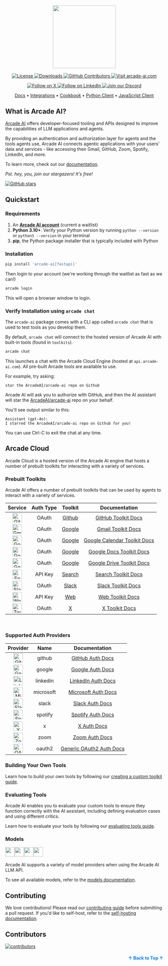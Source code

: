 <h3 align="center">
  <a name="readme-top"></a>
  <img
    src="https://docs.arcade-ai.com/images/logo/arcade-ai-logo.png"
    height="200"
  >
</h3>
<div align="center">
    <a href="https://github.com/arcadeai/arcade-ai/blob/main/LICENSE">
  <img src="https://img.shields.io/badge/License-MIT-yellow.svg" alt="License">
</a>
    <a href="https://pepy.tech/project/arcade-ai">
  <img src="https://static.pepy.tech/badge/arcade-ai" alt="Downloads">
</a>
<a href="https://github.com/ArcadeAI/arcade-ai/graphs/contributors">
  <img src="https://img.shields.io/github/contributors/arcadeai/arcade-ai.svg" alt="GitHub Contributors">
</a>
<a href="https://arcade-ai.com">
  <img src="https://img.shields.io/badge/Visit_Our_Website-orange" alt="Visit arcade-ai.com">
</a>
</div>
<div>
  <p align="center">
    <a href="https://x.com/TryArcade">
      <img src="https://img.shields.io/badge/Follow%20on%20X-000000?style=for-the-badge&logo=x&logoColor=white" alt="Follow on X" />
    </a>
    <a href="https://www.linkedin.com/company/arcade-ai">
      <img src="https://img.shields.io/badge/Follow%20on%20LinkedIn-0077B5?style=for-the-badge&logo=linkedin&logoColor=white" alt="Follow on LinkedIn" />
    </a>
    <a href="https://discord.com/invite/GUZEMpEZ9p">
      <img src="https://img.shields.io/badge/Join%20our%20Discord-5865F2?style=for-the-badge&logo=discord&logoColor=white" alt="Join our Discord" />
    </a>
  </p>
</div>

<p align="center">
    <a href="https://docs.arcade-ai.com" target="_blank">Docs</a> •
    <a href="https://docs.arcade-ai.com/integrations" target="_blank">Integrations</a> •
    <a href="https://github.com/ArcadeAI/cookbook" target="_blank">Cookbook</a> •
    <a href="https://github.com/ArcadeAI/arcade-py" target="_blank">Python Client</a> •
    <a href="https://github.com/ArcadeAI/arcade-js" target="_blank">JavaScript Client</a>
</p>

## What is Arcade AI?

[Arcade AI](https://arcade-ai.com?ref=github) offers developer-focused tooling and APIs designed to improve the capabilities of LLM applications and agents.

By providing an authentication and authorization layer for agents and the tools agents use, Arcade AI connects agentic applications with your users' data and services - like accessing their Gmail, GitHub, Zoom, Spotify, LinkedIn, and more.

To learn more, check out our [documentation](https://docs.arcade-ai.com).

_Pst. hey, you, join our stargazers! It's free!_

<a href="https://github.com/arcadeai/arcade-ai">
  <img src="https://img.shields.io/github/stars/arcadeai/arcade-ai.svg?style=social&label=Star&maxAge=2592000" alt="GitHub stars">
</a>

## Quickstart

### Requirements

1. An **[Arcade AI account](https://arcade-ai.typeform.com/early-access)** (current a waitlist)
2. **Python 3.10+**. Verify your Python version by running `python --version` or `python3 --version` in your terminal
3. **pip**, the Python package installer that is typically included with Python

### Installation

```bash
pip install 'arcade-ai[fastapi]'
```

Then login to your account (we're working through the waitlist as fast as we can!)

```bash
arcade login
```

This will open a browser window to login.

### Verify Installation using `arcade chat`

The `arcade-ai` package comes with a CLI app called `arcade chat` that is used to test tools as you develop them.

By default, `arcade chat` will connect to the hosted version of Arcade AI with built-in tools (found in `toolkits`).

```bash
arcade chat
```

This launches a chat with the Arcade Cloud Engine (hosted at `api.arcade-ai.com`). All pre-built Arcade tools are available to use.

For example, try asking:

```
star the ArcadeAI/arcade-ai repo on Github
```

Arcade AI will ask you to authorize with GitHub, and then the AI assistant will star the [ArcadeAI/arcade-ai](https://github.com/ArcadeAI/arcade-ai) repo on your behalf.

You'll see output similar to this:

```
Assistant (gpt-4o):
I starred the ArcadeAI/arcade-ai repo on Github for you!
```

You can use Ctrl-C to exit the chat at any time.

## Arcade Cloud

Arcade Cloud is a hosted version of the Arcade AI engine that hosts a number of prebuilt toolkits for interacting with a variety of services.

### Prebuilt Toolkits

Arcade AI offers a number of prebuilt toolkits that can be used by agents to interact with a variety of services.

<table>
  <thead>
    <tr>
      <th style="text-align: center;">Service</th>
      <th style="text-align: center;">Auth Type</th>
      <th style="text-align: center;">Toolkit</th>
      <th style="text-align: center;">Documentation</th>
    </tr>
  </thead>
  <tbody>
    <tr>
      <td style="text-align: center;"><img src="https://docs.arcade-ai.com/images/icons/github.png" alt="GitHub" width="30" /></td>
      <td style="text-align: center;">OAuth</td>
      <td style="text-align: center;"><a href="https://github.com/ArcadeAI/arcade-ai/tree/main/toolkits/github">Github</a></td>
      <td style="text-align: center;"><a href="https://docs.arcade-ai.com/integrations/github">GitHub Toolkit Docs</a></td>
    </tr>
    <tr>
      <td style="text-align: center;"><img src="https://docs.arcade-ai.com/images/icons/gmail.png" alt="Gmail" width="30" /></td>
      <td style="text-align: center;">OAuth</td>
      <td style="text-align: center;"><a href="https://github.com/ArcadeAI/arcade-ai/tree/main/toolkits/google/arcade_google/tools/gmail">Google</a></td>
      <td style="text-align: center;"><a href="https://docs.arcade-ai.com/integrations/toolkits/gmail">Gmail Toolkit Docs</a></td>
    </tr>
    <tr>
      <td style="text-align: center;"><img src="https://docs.arcade-ai.com/images/icons/google_calendar.png" alt="Google Calendar" width="30" /></td>
      <td style="text-align: center;">OAuth</td>
      <td style="text-align: center;"><a href="https://github.com/ArcadeAI/arcade-ai/tree/main/toolkits/google/arcade_google/tools/calendar">Google</a></td>
      <td style="text-align: center;"><a href="https://docs.arcade-ai.com/integrations/toolkits/google/calendar">Google Calendar Toolkit Docs</a></td>
    </tr>
    <tr>
      <td style="text-align: center;"><img src="https://docs.arcade-ai.com/images/icons/google_docs.png" alt="Google Docs" width="30" /></td>
      <td style="text-align: center;">OAuth</td>
      <td style="text-align: center;"><a href="https://github.com/ArcadeAI/arcade-ai/tree/main/toolkits/google/arcade_google/tools/docs">Google</a></td>
      <td style="text-align: center;"><a href="https://docs.arcade-ai.com/integrations/toolkits/google/docs">Google Docs Toolkit Docs</a></td>
    </tr>
    <tr>
      <td style="text-align: center;"><img src="https://docs.arcade-ai.com/images/icons/google_drive.png" alt="Google Drive" width="30" /></td>
      <td style="text-align: center;">OAuth</td>
      <td style="text-align: center;"><a href="https://github.com/ArcadeAI/arcade-ai/tree/main/toolkits/google/arcade_google/tools/drive">Google</a></td>
      <td style="text-align: center;"><a href="https://docs.arcade-ai.com/integrations/toolkits/google/drive">Google Drive Toolkit Docs</a></td>
    </tr>
    <tr>
      <td style="text-align: center;"><img src="https://docs.arcade-ai.com/images/icons/serpapi.png" alt="Search" width="30" /></td>
      <td style="text-align: center;">API Key</td>
      <td style="text-align: center;"><a href="https://github.com/ArcadeAI/arcade-ai/tree/main/toolkits/search">Search</a></td>
      <td style="text-align: center;"><a href="https://docs.arcade-ai.com/integrations/toolkits/search">Search Toolkit Docs</a></td>
    </tr>
    <tr>
      <td style="text-align: center;"><img src="https://docs.arcade-ai.com/images/icons/slack.png" alt="Slack" width="30" /></td>
      <td style="text-align: center;">OAuth</td>
      <td style="text-align: center;"><a href="https://github.com/ArcadeAI/arcade-ai/tree/main/toolkits/slack">Slack</a></td>
      <td style="text-align: center;"><a href="https://docs.arcade-ai.com/integrations/toolkits/slack">Slack Toolkit Docs</a></td>
    </tr>
    <tr>
      <td style="text-align: center;"><img src="https://docs.arcade-ai.com/images/icons/web.png" alt="Web" width="30" /></td>
      <td style="text-align: center;">API Key</td>
      <td style="text-align: center;"><a href="https://github.com/ArcadeAI/arcade-ai/tree/main/toolkits/web">Web</a></td>
      <td style="text-align: center;"><a href="https://docs.arcade-ai.com/integrations/toolkits/web">Web Toolkit Docs</a></td>
    </tr>
    <tr>
      <td style="text-align: center;"><img src="https://docs.arcade-ai.com/images/icons/twitter.png" alt="Twitter" width="30" /></td>
      <td style="text-align: center;">OAuth</td>
      <td style="text-align: center;"><a href="https://github.com/ArcadeAI/arcade-ai/tree/main/toolkits/x">X</a></td>
      <td style="text-align: center;"><a href="https://docs.arcade-ai.com/integrations/toolkits/X">X Toolkit Docs</a></td>
    </tr>
  </tbody>
</table>

<br>

### Supported Auth Providers

<table>
  <thead>
    <tr>
      <th style="text-align: center;">Provider</th>
      <th style="text-align: center;">Name</th>
      <th style="text-align: center;">Documentation</th>
    </tr>
  </thead>
  <tbody>
    <tr>
      <td style="text-align: center;"><img src="https://docs.arcade-ai.com/images/icons/github.png" alt="GitHub" width="30" /></td>
      <td style="text-align: center;">github</td>
      <td style="text-align: center;"><a href="https://docs.arcade-ai.com/integrations/auth/github">GitHub Auth Docs</a></td>
    </tr>
    <tr>
      <td style="text-align: center;"><img src="https://docs.arcade-ai.com/images/icons/google.png" alt="Google" width="30" /></td>
      <td style="text-align: center;">google</td>
      <td style="text-align: center;"><a href="https://docs.arcade-ai.com/integrations/auth/google">Google Auth Docs</a></td>
    </tr>
    <tr>
      <td style="text-align: center;"><img src="https://docs.arcade-ai.com/images/icons/linkedin.png" alt="LinkedIn" width="30" /></td>
      <td style="text-align: center;">linkedin</td>
      <td style="text-align: center;"><a href="https://docs.arcade-ai.com/integrations/auth/linkedin">LinkedIn Auth Docs</a></td>
    </tr>
    <tr>
      <td style="text-align: center;"><img src="https://docs.arcade-ai.com/images/icons/msft.png" alt="Microsoft" width="30" /></td>
      <td style="text-align: center;">microsoft</td>
      <td style="text-align: center;"><a href="https://docs.arcade-ai.com/integrations/auth/microsoft">Microsoft Auth Docs</a></td>
    </tr>
    <tr>
      <td style="text-align: center;"><img src="https://docs.arcade-ai.com/images/icons/slack.png" alt="Slack" width="30" /></td>
      <td style="text-align: center;">slack</td>
      <td style="text-align: center;"><a href="https://docs.arcade-ai.com/integrations/auth/slack">Slack Auth Docs</a></td>
    </tr>
    <tr>
      <td style="text-align: center;"><img src="https://docs.arcade-ai.com/images/icons/spotify.png" alt="Spotify" width="30" /></td>
      <td style="text-align: center;">spotify</td>
      <td style="text-align: center;"><a href="https://docs.arcade-ai.com/integrations/auth/spotify">Spotify Auth Docs</a></td>
    </tr>
    <tr>
      <td style="text-align: center;"><img src="https://docs.arcade-ai.com/images/icons/twitter.png" alt="X" width="30" /></td>
      <td style="text-align: center;">x</td>
      <td style="text-align: center;"><a href="https://docs.arcade-ai.com/integrations/auth/X">X Auth Docs</a></td>
    </tr>
    <tr>
      <td style="text-align: center;"><img src="https://docs.arcade-ai.com/images/icons/zoom.png" alt="Zoom" width="30" /></td>
      <td style="text-align: center;">zoom</td>
      <td style="text-align: center;"><a href="https://docs.arcade-ai.com/integrations/auth/zoom">Zoom Auth Docs</a></td>
    </tr>
    <tr>
      <td style="text-align: center;"><img src="https://docs.arcade-ai.com/images/icons/oauth2.png" alt="OAuth 2.0" width="30" /></td>
      <td style="text-align: center;">oauth2</td>
      <td style="text-align: center;"><a href="https://docs.arcade-ai.com/integrations/auth/oauth-2.0">Generic OAuth2 Auth Docs</a></td>
    </tr>
  </tbody>
</table>

### Building Your Own Tools

Learn how to build your own tools by following our [creating a custom toolkit guide](https://docs.arcade-ai.com/tools/overview).

### Evaluating Tools

Arcade AI enables you to evaluate your custom tools to ensure they function correctly with the AI assistant, including defining evaluation cases and using different critics.

Learn how to evaluate your tools by following our [evaluating tools guide](https://docs.arcade-ai.com/home/evaluate-tools/create-an-evaluation-suite).

### Models

<img src="https://docs.arcade-ai.com/images/icons/openai.png" alt="" width="30" height="30" style="vertical-align: top;" /><img src="https://docs.arcade-ai.com/images/icons/anthropic.png" alt="" width="30" height="30" style="vertical-align: top;" /><img src="https://docs.arcade-ai.com/images/icons/ollama.png" alt="" width="30" height="30" style="vertical-align: top;" /><img src="https://docs.arcade-ai.com/images/icons/groq.png" alt="" width="30" height="30" style="vertical-align: top;" />
<br><br>
Arcade AI supports a variety of model providers when using the Arcade AI LLM API.

To see all available models, refer to the [models documentation](https://docs.arcade-ai.com/integrations/models/openai).

## Contributing

We love contributions! Please read our [contributing guide](CONTRIBUTING.md) before submitting a pull request. If you'd like to self-host, refer to the [self-hosting documentation](https://docs.arcade-ai.com/home/install/overview).

## Contributors

<a href="https://github.com/ArcadeAI/arcade-ai/graphs/contributors">
  <img alt="contributors" src="https://contrib.rocks/image?repo=ArcadeAI/arcade-ai"/>
</a>

<p align="right" style="font-size: 14px; color: #555; margin-top: 20px;">
    <a href="#readme-top" style="text-decoration: none; color: #007bff; font-weight: bold;">
        ↑ Back to Top ↑
    </a>
</p>
